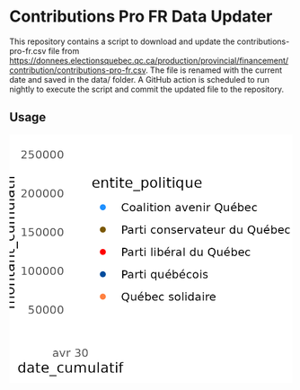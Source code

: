# Contributions Pro FR Data Updater

This repository contains a script to download and update the contributions-pro-fr.csv file from https://donnees.electionsquebec.qc.ca/production/provincial/financement/contribution/contributions-pro-fr.csv. The file is renamed with the current date and saved in the data/ folder. A GitHub action is scheduled to run nightly to execute the script and commit the updated file to the repository.

## Usage

![alt text](https://github.com/simoncoulombe/dons_elections_qc/blob/master/myplot.png?raw=true)
